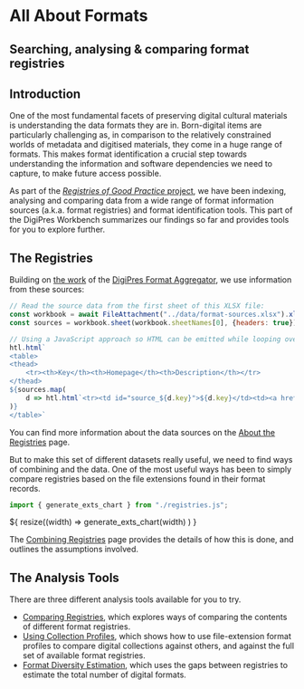 # All About Formats
## Searching, analysing & comparing format registries

## Introduction

One of the most fundamental facets of preserving digital cultural materials is understanding the data formats they are in. Born-digital items are particularly challenging as, in comparison to the relatively constrained worlds of metadata and digitised materials, they come in a huge range of formats. This makes format identification a crucial step towards understanding the information and software dependencies we need to capture, to make future access possible.

As part of the [_Registries of Good Practice_ project](https://github.com/digipres/registries-of-practice-project), we have been indexing, analysing and comparing data from a wide range of format information sources (a.k.a. format registries) and format identification tools. This part of the DigiPres Workbench summarizes our findings so far and provides tools for you to explore further.

## The Registries

Building on [the work](https://anjackson.net/2016/06/08/frontiers-in-format-identification/#aggregating-format-registries) of the [DigiPres Format Aggregator](https://digipres.org/formats/), we use information from these sources:

```js
// Read the source data from the first sheet of this XLSX file:
const workbook = await FileAttachment("../data/format-sources.xlsx").xlsx();
const sources = workbook.sheet(workbook.sheetNames[0], {headers: true});
```

```js
// Using a JavaScript approach so HTML can be emitted while looping over data:
htl.html`
<table>
<thead>
    <tr><th>Key</th><th>Homepage</th><th>Description</th></tr>
</thead>
${sources.map(
    d => htl.html`<tr><td id="source_${d.key}">${d.key}</td><td><a href="${d.homepage}">${d.short_name}</a></tf><td>${d.title}</td></tr>`
)}
</table>`
```
You can find more information about the data sources on the [About the Registries](./about) page. 

But to make this set of different datasets really useful, we need to find ways of combining and the data. One of the most useful ways has been to simply compare registries based on the file extensions found in their format records.

```js
import { generate_exts_chart } from "./registries.js";
```
<div class="card">
  ${ resize((width) => generate_exts_chart(width) ) }
</div>


The [Combining Registries](./combine) page provides the details of how this is done, and outlines the assumptions involved.

## The Analysis Tools

There are three different analysis tools available for you to try.

- [Comparing Registries](./compare), which explores ways of comparing the contents of different format registries.
- [Using Collection Profiles](./profiles), which shows how to use file-extension format profiles to compare digital collections against others, and against the full set of available format registries.
- [Format Diversity Estimation](./species), which uses the gaps between registries to estimate the total number of digital formats.

